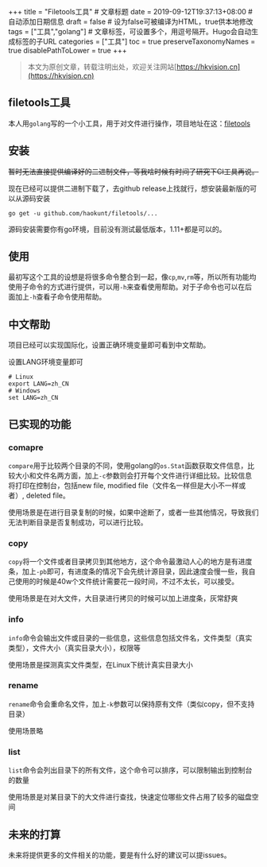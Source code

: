 +++
title = "Filetools工具"  # 文章标题
date = 2019-09-12T19:37:13+08:00  # 自动添加日期信息
draft = false  # 设为false可被编译为HTML，true供本地修改
tags = ["工具","golang"]  # 文章标签，可设置多个，用逗号隔开。Hugo会自动生成标签的子URL
categories = ["工具"]
toc = true
preserveTaxonomyNames = true
disablePathToLower = true
+++

> 本文为原创文章，转载注明出处，欢迎关注网站[https://hkvision.cn](https://hkvision.cn)

## filetools工具
本人用`golang`写的一个小工具，用于对文件进行操作，项目地址在这：[filetools][filetools地址]

## 安装
~~暂时无法直接提供编译好的二进制文件，等我啥时候有时间了研究下CI工具再说。~~

现在已经可以提供二进制下载了，去github release上找就行，想安装最新版的可以从源码安装
``` shell
go get -u github.com/haokunt/filetools/...
```
源码安装需要你有go环境，目前没有测试最低版本，1.11+都是可以的。

## 使用
最初写这个工具的设想是将很多命令整合到一起，像`cp`,`mv`,`rm`等，所以所有功能均使用子命令的方式进行提供，可以用`-h`来查看使用帮助。对于子命令也可以在后面加上`-h`查看子命令使用帮助。

## 中文帮助
项目已经可以实现国际化，设置正确环境变量即可看到中文帮助。

设置LANG环境变量即可
``` shell
# Linux
export LANG=zh_CN
# Windows
set LANG=zh_CN
```

## 已实现的功能
### comapre
`compare`用于比较两个目录的不同，使用golang的`os.Stat`函数获取文件信息，比较大小和文件名两方面，加上`-c`参数则会打开每个文件进行详细比较。比较信息将打印在控制台，包括new file, modified file（文件名一样但是大小不一样或者）, deleted file。

使用场景是在进行目录复制的时候，如果中途断了，或者一些其他情况，导致我们无法判断目录是否复制成功，可以进行比较。

### copy
`copy`将一个文件或者目录拷贝到其他地方，这个命令最激动人心的地方是有进度条，加上`-pb`即可，有进度条的情况下会先统计源目录，因此速度会慢一些，我自己使用的时候是40w个文件统计需要花一段时间，不过不太长，可以接受。

使用场景是在对大文件，大目录进行拷贝的时候可以加上进度条，灰常舒爽

### info
`info`命令会输出文件或目录的一些信息，这些信息包括文件名，文件类型（真实类型），文件大小（真实目录大小），权限等

使用场景是探测真实文件类型，在Linux下统计真实目录大小

### rename
`rename`命令会重命名文件，加上`-k`参数可以保持原有文件（类似copy，但不支持目录）

使用场景略

### list
`list`命令会列出目录下的所有文件，这个命令可以排序，可以限制输出到控制台的数量

使用场景是对某目录下的大文件进行查找，快速定位哪些文件占用了较多的磁盘空间

## 未来的打算
未来将提供更多的文件相关的功能，要是有什么好的建议可以提issues。





[filetools地址]: https://github.com/haokunt/fieltools